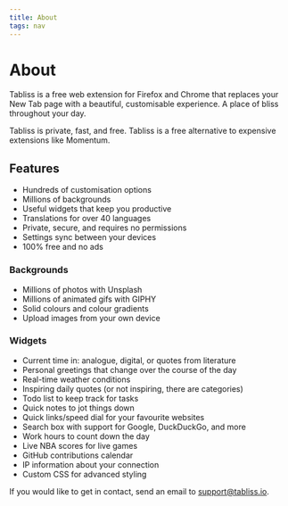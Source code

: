```yaml
---
title: About
tags: nav
---
```


# About

<p class="lead">Tabliss is a free web extension for Firefox and Chrome that replaces your New Tab page with a beautiful, customisable experience. A place of bliss throughout your day.</p>

Tabliss is private, fast, and free. Tabliss is a free alternative to expensive
extensions like Momentum.

## Features

- Hundreds of customisation options
- Millions of backgrounds
- Useful widgets that keep you productive
- Translations for over 40 languages
- Private, secure, and requires no permissions
- Settings sync between your devices
- 100% free and no ads

### Backgrounds

- Millions of photos with Unsplash
- Millions of animated gifs with GIPHY
- Solid colours and colour gradients
- Upload images from your own device

### Widgets

- Current time in: analogue, digital, or quotes from literature
- Personal greetings that change over the course of the day
- Real-time weather conditions
- Inspiring daily quotes (or not inspiring, there are categories)
- Todo list to keep track for tasks
- Quick notes to jot things down
- Quick links/speed dial for your favourite websites
- Search box with support for Google, DuckDuckGo, and more
- Work hours to count down the day
- Live NBA scores for live games
- GitHub contributions calendar
- IP information about your connection
- Custom CSS for advanced styling

If you would like to get in contact, send an email to
[support@tabliss.io](mailto:support@tabliss.io).
